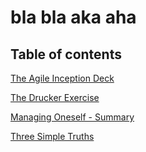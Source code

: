 # bla bla aka aha

## Table of contents

[The Agile Inception Deck](/The_Agile_Inception_Deck.md)

[The Drucker Exercise](/The_Drucker_Exercise.md)

[Managing Oneself - Summary](/Managing_Oneself-Summary.md)

[Three Simple Truths](/Three_Simple_Truths.md)
